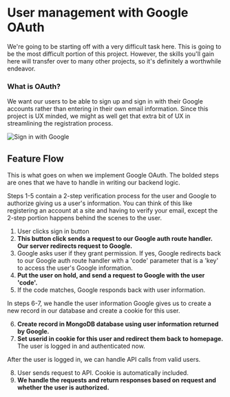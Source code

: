 # User management with Google OAuth

We're going to be starting off with a very difficult task here. This is going to be the most difficult portion of this project. However, the skills you'll gain here will transfer over to many other projects, so it's definitely a worthwhile endeavor.

### What is OAuth?
We want our users to be able to sign up and sign in with their Google accounts rather than entering in their own email information. Since this project is UX minded, we might as well get that extra bit of UX in streamlining the registration process.

![Sign in with Google](../Google_OAuth_signup.png)




## Feature Flow
This is what goes on when we implement Google OAuth.
The bolded steps are ones that we have to handle in writing our backend logic.


Steps 1-5 contain a 2-step verification process for the user and Google to authorize giving us a user's information. You can think of this like registering an account at a site and having to verify your email, except the 2-step portion happens behind the scenes to the user. 

1. User clicks sign in button
2. **This button click sends a request to our Google auth route handler. Our server redirects request to Google.**
3. Google asks user if they grant permission. If yes, Google redirects back to our Google auth route handler with a 'code' parameter that is a 'key' to access the user's Google information.
4. **Put the user on hold, and send a request to Google with the user 'code'.**
5. If the code matches, Google responds back with user information.

In steps 6-7, we handle the user information Google gives us to create a new record in our database and create a cookie for this user.

6. **Create record in MongoDB database using user information returned by Google.**
7. **Set userid in cookie for this user and redirect them back to homepage.** The user is logged in and authenticated now.

After the user is logged in, we can handle API calls from valid users.

8. User sends request to API. Cookie is automatically included.
9. **We handle the requests and return responses based on request and whether the user is authorized.**